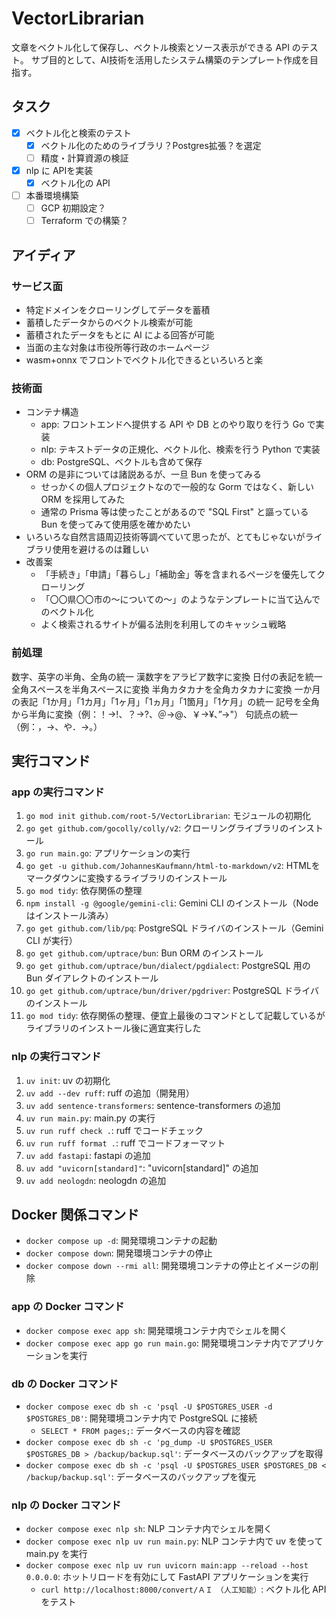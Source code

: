 # VectorLibrarian

文章をベクトル化して保存し、ベクトル検索とソース表示ができる API のテスト。
サブ目的として、AI技術を活用したシステム構築のテンプレート作成を目指す。

## タスク

- [x] ベクトル化と検索のテスト
  - [X] ベクトル化のためのライブラリ？Postgres拡張？を選定
  - [ ] 精度・計算資源の検証
- [x] nlp に APIを実装
  - [x] ベクトル化の API
- [ ] 本番環境構築
  - [ ] GCP 初期設定？
  - [ ] Terraform での構築？

## アイディア

### サービス面

- 特定ドメインをクローリングしてデータを蓄積
- 蓄積したデータからのベクトル検索が可能
- 蓄積されたデータをもとに AI による回答が可能
- 当面の主な対象は市役所等行政のホームページ
- wasm+onnx でフロントでベクトル化できるといろいろと楽

### 技術面

- コンテナ構造
  - app: フロントエンドへ提供する API や DB とのやり取りを行う Go で実装
  - nlp: テキストデータの正規化、ベクトル化、検索を行う Python で実装
  - db: PostgreSQL、ベクトルも含めて保存
- ORM の是非については諸説あるが、一旦 Bun を使ってみる
  - せっかくの個人プロジェクトなので一般的な Gorm ではなく、新しい ORM を採用してみた
  - 通常の Prisma 等は使ったことがあるので "SQL First" と謳っている Bun を使ってみて使用感を確かめたい
- いろいろな自然言語周辺技術等調べていて思ったが、とてもじゃないがライブラリ使用を避けるのは難しい
- 改善案
  - 「手続き」「申請」「暮らし」「補助金」等を含まれるページを優先してクローリング
  - 「〇〇県〇〇市の～についての～」のようなテンプレートに当て込んでのベクトル化
  - よく検索されるサイトが偏る法則を利用してのキャッシュ戦略

### 前処理

数字、英字の半角、全角の統一
漢数字をアラビア数字に変換
日付の表記を統一
全角スペースを半角スペースに変換
半角カタカナを全角カタカナに変換
一か月の表記「1か月」「1カ月」「1ヶ月」「1ヵ月」「1箇月」「1ケ月」の統一
記号を全角から半角に変換（例：！→!、？→?、＠→@、￥→¥、”→"）
句読点の統一（例：，→、や．→。）

## 実行コマンド

### app の実行コマンド

1. `go mod init github.com/root-5/VectorLibrarian`: モジュールの初期化
2. `go get github.com/gocolly/colly/v2`: クローリングライブラリのインストール
3. `go run main.go`: アプリケーションの実行
4. `go get -u github.com/JohannesKaufmann/html-to-markdown/v2`: HTMLをマークダウンに変換するライブラリのインストール
5. `go mod tidy`: 依存関係の整理
6. `npm install -g @google/gemini-cli`: Gemini CLI のインストール（Node はインストール済み）
7. `go get github.com/lib/pq`: PostgreSQL ドライバのインストール（Gemini CLI が実行）
8. `go get github.com/uptrace/bun`: Bun ORM のインストール
9. `go get github.com/uptrace/bun/dialect/pgdialect`: PostgreSQL 用の Bun ダイアレクトのインストール
10. `go get github.com/uptrace/bun/driver/pgdriver`: PostgreSQL ドライバのインストール
11. `go mod tidy`: 依存関係の整理、便宜上最後のコマンドとして記載しているがライブラリのインストール後に適宜実行した

### nlp の実行コマンド

1. `uv init`: uv の初期化
2. `uv add --dev ruff`: ruff の追加（開発用）
3. `uv add sentence-transformers`: sentence-transformers の追加
4. `uv run main.py`: main.py の実行
5. `uv run ruff check .`: ruff でコードチェック
6. `uv run ruff format .`: ruff でコードフォーマット
7. `uv add fastapi`: fastapi の追加
8. `uv add "uvicorn[standard]"`: "uvicorn[standard]" の追加
9. `uv add neologdn`: neologdn の追加

## Docker 関係コマンド

- `docker compose up -d`: 開発環境コンテナの起動
- `docker compose down`: 開発環境コンテナの停止
- `docker compose down --rmi all`: 開発環境コンテナの停止とイメージの削除

### app の Docker コマンド

- `docker compose exec app sh`: 開発環境コンテナ内でシェルを開く
- `docker compose exec app go run main.go`: 開発環境コンテナ内でアプリケーションを実行

### db の Docker コマンド

- `docker compose exec db sh -c 'psql -U $POSTGRES_USER -d $POSTGRES_DB'`: 開発環境コンテナ内で PostgreSQL に接続
  - `SELECT * FROM pages;`: データベースの内容を確認
- `docker compose exec db sh -c 'pg_dump -U $POSTGRES_USER $POSTGRES_DB > /backup/backup.sql'`: データベースのバックアップを取得
- `docker compose exec db sh -c 'psql -U $POSTGRES_USER $POSTGRES_DB < /backup/backup.sql'`: データベースのバックアップを復元

### nlp の Docker コマンド

- `docker compose exec nlp sh`: NLP コンテナ内でシェルを開く
- `docker compose exec nlp uv run main.py`: NLP コンテナ内で uv を使って main.py を実行
- `docker compose exec nlp uv run uvicorn main:app --reload --host 0.0.0.0`: ホットリロードを有効にして FastAPI アプリケーションを実行
  - `curl http://localhost:8000/convert/ＡＩ　（人工知能）`: ベクトル化 API をテスト
